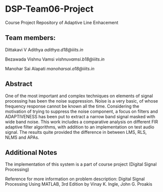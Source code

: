 # DSP-Team06-Project
Course Project Repository of Adaptive Line Enhacement

## Team members:
Dittakavi V Adithya
_adithya.d18@iiits.in_

Bezawada Vishnu Vamsi
_vishnuvamsi.b18@iiits.in_

Manohar Sai Alapati
_manoharsai.a18@iiits.in_

## Abstract

One of the most important and complex techniques on elements of signal processing has been the noise suppression. Noise is a very basic, of whose frequency response cannot be known all the time. Considering the motivation of trying to suppress the noise component, a focus on filters and ADAPTIVENESS has been put to extract a narrow band signal masked with wide band noise. This work includes a comparative analysis on different FIR adaptive filter algorithms, with addition to an implementation on test audio signal. The results quite provided the difference in between LMS, RLS, NLMS and APAs.

## Additional Notes

The implementation of this system is a part of course project (Digital Signal Processing)

Reference for more information on problem description: Digital Signal Processing Using MATLAB, 3rd Edition by Vinay K. Ingle, John G. Proakis
